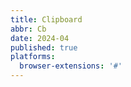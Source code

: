 ```yaml
---
title: Clipboard
abbr: Cb
date: 2024-04
published: true
platforms:
  browser-extensions: '#'
---
```

